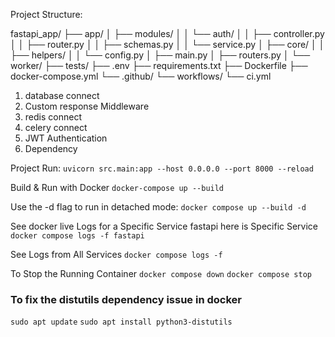 Project Structure:

fastapi_app/
├── app/
│   ├── modules/
│   │   └── auth/
│   │       ├── controller.py
│   │       ├── router.py
│   │       ├── schemas.py
│   │       └── service.py
│   ├── core/
│    │  ├── helpers/
│   │   └── config.py
│   ├── main.py
│   ├── routers.py
│   └── worker/
├── tests/
├── .env
├── requirements.txt
├── Dockerfile
├── docker-compose.yml
└── .github/
    └── workflows/
        └── ci.yml



<!-- Task -->
1. database connect
2. Custom response Middleware
3. redis connect
4. celery connect
5. JWT Authentication
6. Dependency 


Project Run:
```uvicorn src.main:app --host 0.0.0.0 --port 8000 --reload```


Build & Run with Docker 
```docker-compose up --build```

Use the -d flag to run in detached mode:
```docker compose up --build -d```

See docker live Logs for a Specific Service
fastapi here is Specific Service
```docker compose logs -f fastapi```

See Logs from All Services
```docker compose logs -f```

To Stop the Running Container
```docker compose down```
```docker compose stop ```

### To fix the distutils dependency issue in docker
```sudo apt update```
```sudo apt install python3-distutils```
